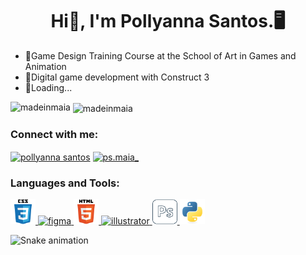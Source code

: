 <h1 align="center">Hi👋, I'm Pollyanna Santos.🖥️</h1>

- 📘Game Design Training Course at the School of Art in Games and Animation
- 📗Digital game development with Construct 3
- 📕Loading...

<p><img align="left" src="https://github-readme-stats.vercel.app/api/top-langs?username=madeinmaia&show_icons=true&theme=radical&locale=en&layout=compact" alt="madeinmaia" /></p>
<p>&nbsp;<img align="center" src="https://github-readme-stats.vercel.app/api?username=madeinmaia&show_icons=true&theme=radical&locale=en" alt="madeinmaia" /></p>

<h3 align="left">Connect with me:</h3>
<p align="left">
<a href="https://linkedin.com/in/pollyannasmaiam" target="blank"><img align="center" src="https://raw.githubusercontent.com/rahuldkjain/github-profile-readme-generator/master/src/images/icons/Social/linked-in-alt.svg" alt="pollyanna santos" height="30" width="40" /></a>
<a href="https://instagram.com/ps.maia_" target="blank"><img align="center" src="https://raw.githubusercontent.com/rahuldkjain/github-profile-readme-generator/master/src/images/icons/Social/instagram.svg" alt="ps.maia_" height="30" width="40" /></a>
</p>

<h3 align="left">Languages and Tools:</h3>
<p align="left"> <a href="https://www.w3schools.com/css/" target="_blank" rel="noreferrer"> <img src="https://raw.githubusercontent.com/devicons/devicon/master/icons/css3/css3-original-wordmark.svg" alt="css3" width="40" height="40"/> </a> <a href="https://www.figma.com/" target="_blank" rel="noreferrer"> <img src="https://www.vectorlogo.zone/logos/figma/figma-icon.svg" alt="figma" width="40" height="40"/> </a> <a href="https://www.w3.org/html/" target="_blank" rel="noreferrer"> <img src="https://raw.githubusercontent.com/devicons/devicon/master/icons/html5/html5-original-wordmark.svg" alt="html5" width="40" height="40"/> </a> <a href="https://www.adobe.com/in/products/illustrator.html" target="_blank" rel="noreferrer"> <img src="https://www.vectorlogo.zone/logos/adobe_illustrator/adobe_illustrator-icon.svg" alt="illustrator" width="40" height="40"/> </a> <a href="https://www.photoshop.com/en" target="_blank" rel="noreferrer"> <img src="https://raw.githubusercontent.com/devicons/devicon/master/icons/photoshop/photoshop-line.svg" alt="photoshop" width="40" height="40"/> </a> <a href="https://www.python.org" target="_blank" rel="noreferrer"> <img src="https://raw.githubusercontent.com/devicons/devicon/master/icons/python/python-original.svg" alt="python" width="40" height="40"/> </a> </p>

![Snake animation](https://github.com/madeinmaia/madeinmaia/blob/output/github-contribution-grid-snake.svg)

